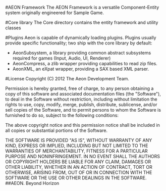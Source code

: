 #AEON Framework
The AEON Framework is a versatile Component-Entity system originally engineered for Sample Game.

#Core library
The Core directory contains the entity framework and utility classes

#Plugins
Aeon is capable of dynamically loading plugins. Plugins usually provide specific functionality; two ship with the
core library by default:

* AeonSubsystem, a library providing common abstract subsystems required for games (Input, Audio, UI, Renderer)
* AeonCompress, a zlib wrapper providing capabilities to read zip files.
* AeonXML, an eXpat wrapper, providing a SAX based XML parser.


#License
Copyright (C) 2012 The Aeon Development Team.

Permission is hereby granted, free of charge, to any person obtaining
a copy of this software and associated documentation files (the
"Software"), to deal in the Software without restriction, including
without limitation the rights to use, copy, modify, merge, publish,
distribute, sublicense, and/or sell copies of the Software, and to
permit persons to whom the Software is furnished to do so, subject to
the following conditions:

The above copyright notice and this permission notice shall be
included in all copies or substantial portions of the Software.

THE SOFTWARE IS PROVIDED "AS IS", WITHOUT WARRANTY OF ANY KIND,
EXPRESS OR IMPLIED, INCLUDING BUT NOT LIMITED TO THE WARRANTIES OF
MERCHANTABILITY, FITNESS FOR A PARTICULAR PURPOSE AND
NONINFRINGEMENT. IN NO EVENT SHALL THE AUTHORS OR COPYRIGHT HOLDERS BE
LIABLE FOR ANY CLAIM, DAMAGES OR OTHER LIABILITY, WHETHER IN AN ACTION
OF CONTRACT, TORT OR OTHERWISE, ARISING FROM, OUT OF OR IN CONNECTION
WITH THE SOFTWARE OR THE USE OR OTHER DEALINGS IN THE SOFTWARE.
##AEON. Beyond Horizon

